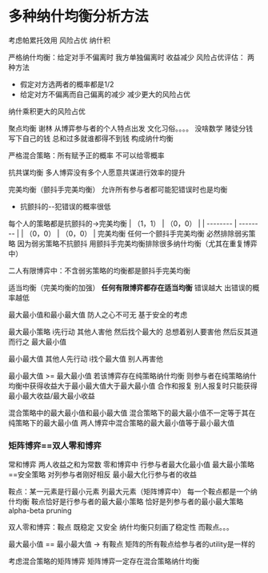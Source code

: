 # 多种纳什均衡分析方法
考虑帕累托效用
风险占优
纳什积

 严格纳什均衡：给定对手不偏离时 我方单独偏离时 收益减少
风险占优评估：
两种方法
- 假定对方选两者的概率都是1/2
- 给定对方不偏离而自己偏离的减少 减少更大的风险占优

纳什乘积更大的风险占优

聚点均衡 谢林
从博弈参与者的个人特点出发
文化习俗。。。。
没啥数学
赌徒分钱
写下自己的钱 总和过多就谁都得不到钱
构成纳什均衡

严格混合策略：所有赋予正的概率 不可以给零概率

抗共谋均衡
多人博弈没有多个人愿意共谋进行效率的提升

完美均衡（颤抖手完美均衡）
允许所有参与者都可能犯错误时也是均衡
- 抗颤抖的--犯错误的概率很低

每个人的策略都是抗颤抖的->完美均衡
| （1，1）    |  （0，0）   |
| -------- | -------- |
| （0，0）    |   （0，0）  |
完美均衡
任何一个颤抖手完美均衡 必然排除弱劣策略
因为弱劣策略不抗颤抖
用颤抖手完美均衡排除很多纳什均衡（尤其在重复博弈中）

二人有限博弈中：不含弱劣策略的均衡都是颤抖手完美均衡

适当均衡（完美均衡的加强）
**任何有限博弈都存在适当均衡**
错误越大 出错误的概率越低

最大最小值和最小最大值
防人之心不可无
基于安全的考虑

最大最小策略
i先行动 其他人害他 然后找个最大的
总想着别人要害他 然后反其道而行之
最大最小值

最小最大值
其他人先行动 i找个最大值 别人再害他

最小最大值 >= 最大最小值
若该博弈存在纯策略纳什均衡 则参与者在纯策略纳什均衡中获得收益大于最小最大值大于最大最小值
合作和报复
别人报复时只能获得最小最大收益/最大最小收益

混合策略中的最大最小值和最小最大值
混合策略下的最大最小值不一定等于其在纯策略下的最大最小值
两人博弈中混合策略的最大最小值等于最小最大值

### 矩阵博弈==双人零和博弈
常和博弈 两人收益之和为常数
零和博弈中
行参与者最大化最小值
最大最小策略==安全策略
对列参与者刚好相反
最小最大化行参与者的收益

鞍点：某一元素是行最小元素 列最大元素（矩阵博弈中）
每一个鞍点都是一个纳什均衡
鞍点恰好是行参与者的最大最小策略
恰好是列参与者的最小最大策略
alpha-beta pruning

双人零和博弈：鞍点 既稳定 又安全
纳什均衡只刻画了稳定性
而鞍点。。。

最大最小值 == 最小最大值 -> 有鞍点
矩阵的所有鞍点给参与者的utility是一样的

考虑混合策略的矩阵博弈
矩阵博弈一定存在混合策略纳什均衡









